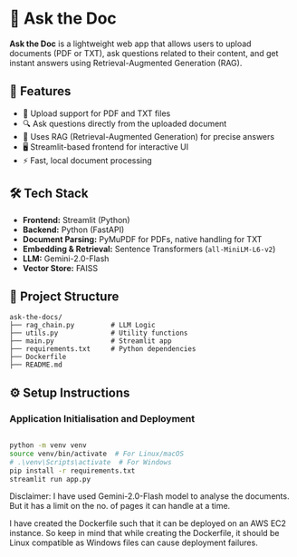 # 🧠 Ask the Doc

**Ask the Doc** is a lightweight web app that allows users to upload documents (PDF or TXT), ask questions related to their content, and get instant answers using Retrieval-Augmented Generation (RAG).

## 🚀 Features

- 📄 Upload support for PDF and TXT files
- 🔍 Ask questions directly from the uploaded document
- 🧠 Uses RAG (Retrieval-Augmented Generation) for precise answers
- 🖥️ Streamlit-based frontend for interactive UI
- ⚡ Fast, local document processing

## 🛠️ Tech Stack

- **Frontend:** Streamlit (Python)
- **Backend:** Python (FastAPI)
- **Document Parsing:** PyMuPDF for PDFs, native handling for TXT
- **Embedding & Retrieval:** Sentence Transformers (`all-MiniLM-L6-v2`)
- **LLM:** Gemini-2.0-Flash
- **Vector Store:** FAISS

## 📂 Project Structure

```plaintext
ask-the-docs/
├── rag_chain.py         # LLM Logic
├── utils.py             # Utility functions
├── main.py              # Streamlit app
├── requirements.txt     # Python dependencies
├── Dockerfile
├── README.md
```


## ⚙️ Setup Instructions

### Application Initialisation and Deployment

```bash

python -m venv venv
source venv/bin/activate  # For Linux/macOS
# .\venv\Scripts\activate  # For Windows
pip install -r requirements.txt
streamlit run app.py
```

Disclaimer: I have used Gemini-2.0-Flash model to analyse the documents. But it has a limit on the no. of pages it can handle at a time. 

I have created the Dockerfile such that it can be deployed on an AWS EC2 instance. So keep in mind that while creating the Dockerfile, it should be Linux compatible as Windows files can cause deployment failures.

